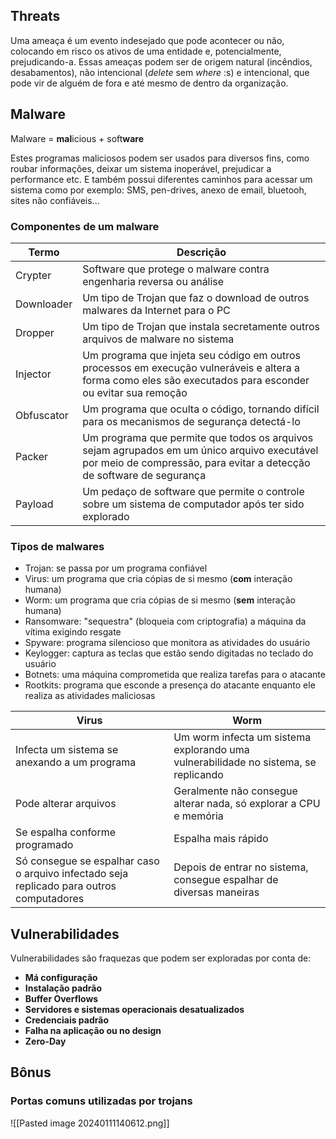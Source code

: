 
## Threats

Uma ameaça é um evento indesejado que pode acontecer ou não, colocando em risco os ativos de uma entidade e, potencialmente, prejudicando-a. Essas ameaças podem ser de origem natural (incêndios, desabamentos), não intencional (*delete* sem *where* :s) e intencional, que pode vir de alguém de fora e até mesmo de dentro da organização.

## Malware

Malware = **mal**icious + soft**ware**

Estes programas maliciosos podem ser usados para diversos fins, como roubar informações, deixar um sistema inoperável, prejudicar a performance etc. E também possui diferentes caminhos para acessar um sistema como por exemplo: SMS, pen-drives, anexo de email, bluetooh, sites não confiáveis...

### Componentes de um malware

| Termo | Descrição |
| ---- | ---- |
| Crypter | Software que protege o malware contra engenharia reversa ou análise |
| Downloader | Um tipo de Trojan que faz o download de outros malwares da Internet para o PC |
| Dropper | Um tipo de Trojan que instala secretamente outros arquivos de malware no sistema |
| Injector | Um programa que injeta seu código em outros processos em execução vulneráveis e altera a forma como eles são executados para esconder ou evitar sua remoção |
| Obfuscator | Um programa que oculta o código, tornando difícil para os mecanismos de segurança detectá-lo |
| Packer | Um programa que permite que todos os arquivos sejam agrupados em um único arquivo executável por meio de compressão, para evitar a detecção de software de segurança |
| Payload | Um pedaço de software que permite o controle sobre um sistema de computador após ter sido explorado |

### Tipos de malwares

- Trojan: se passa por um programa confiável
- Virus: um programa que cria cópias de si mesmo (**com** interação humana)
- Worm: um programa que cria cópias de si mesmo (**sem** interação humana)
- Ransomware: "sequestra" (bloqueia com criptografia) a máquina da vítima exigindo resgate
- Spyware: programa silencioso que monitora as atividades do usuário
- Keylogger: captura as teclas que estão sendo digitadas no teclado do usuário
- Botnets: uma máquina comprometida que realiza tarefas para o atacante
- Rootkits: programa que esconde a presença do atacante enquanto ele realiza as atividades maliciosas

| Virus | Worm |
| ---- | ---- |
| Infecta um sistema se anexando a um programa | Um worm infecta um sistema explorando uma vulnerabilidade no sistema, se replicando |
| Pode alterar arquivos | Geralmente não consegue alterar nada, só explorar a CPU e memória |
| Se espalha conforme programado | Espalha mais rápido |
| Só consegue se espalhar caso o arquivo infectado seja replicado para outros computadores | Depois de entrar no sistema, consegue espalhar de diversas maneiras |

## Vulnerabilidades

Vulnerabilidades são fraquezas que podem ser exploradas por conta de:
- **Má configuração**
- **Instalação padrão**
- **Buffer Overflows**
- **Servidores e sistemas operacionais desatualizados**
- **Credenciais padrão**
- **Falha na aplicação ou no design**
- **Zero-Day**

## Bônus

### Portas comuns utilizadas por trojans

![[Pasted image 20240111140612.png]]
